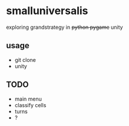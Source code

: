 # smalluniversalis

exploring grandstrategy in ~~python pygame~~ unity

## usage

- git clone
- unity

## TODO

- main menu
- classify cells
- turns
- ?
